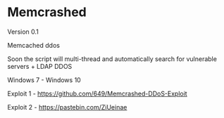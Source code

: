 # Memcrashed
Version 0.1

Memcached ddos

Soon the script will multi-thread and automatically search for vulnerable servers + LDAP DDOS

Windows 7 - Windows 10

Exploit 1 - https://github.com/649/Memcrashed-DDoS-Exploit

Exploit 2 - https://pastebin.com/ZiUeinae
